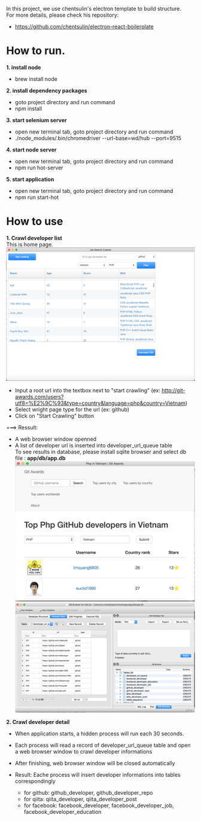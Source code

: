 In this project, we use chentsulin's electron template to build structure.  
For more details, please check his repository: 
-   https://github.com/chentsulin/electron-react-boilerplate

#  How to run.  
**1. install node**  
-    brew install node  

**2. install dependency packages**  
-   goto project directory and run command  
-   npm install  

**3. start selenium server**  
-   open new terminal tab, goto project directory and run command  
-   ./node_modules/.bin/chromedriver --url-base=wd/hub --port=9515  
    
**4. start node server**  
-   open new terminal tab, goto project directory and run command  
-   npm run hot-server  

**5. start application**  
-   open new terminal tab, goto project directory and run command  
-   npm run start-hot  

# How to use
**1. Crawl developer list**  
This is home page.
![Home page](https://raw.githubusercontent.com/vietvd88/developer-crawler/master/app/screenshots/home-screen.png)  

-   Input a root url into the textbox next to "start crawling" 
    (ex: http://git-awards.com/users?utf8=%E2%9C%93&type=country&language=php&country=Vietnam)  
-   Select wright page type for the url (ex: github)   
-   Click on "Start Crawling" button

===> Ressult:
-   A web browser window openned 
-   A list of developer url is inserted into developer_url_queue table  
    To see results in database, please install sqlite browser and select db file : **app/db/app.db**
![developer-list-crawler-screen](https://raw.githubusercontent.com/vietvd88/developer-crawler/master/app/screenshots/developer-list-crawler-screen.png)  
![url-queu-screen](https://raw.githubusercontent.com/vietvd88/developer-crawler/master/app/screenshots/url-queu-screen.png)  

**2. Crawl developer detail**
-   When application starts, a hidden process will run each 30 seconds.  
-   Each process will read a record of developer_url_queue table and open a web browser window to crawl developer informations  
-   After finishing, web browser window will be closed automatically  
-   Result: Eache process will insert developer informations into tables correspondingly  

    -   for github: github_developer, github_developer_repo  
    -   for qiita: qiita_developer, qiita_developer_post  
    -   for facebook: facebook_developer, facebook_developer_job, facebook_developer_education  

